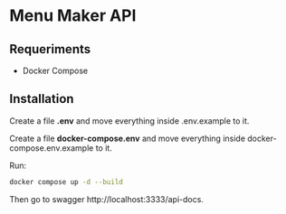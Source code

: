# Menu Maker API

## Requeriments

- Docker Compose

## Installation

Create a file **.env** and move everything inside .env.example to it.

Create a file **docker-compose.env** and move everything inside docker-compose.env.example to it.

Run:
```bash
docker compose up -d --build
```

Then go to swagger http://localhost:3333/api-docs.
